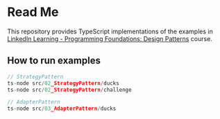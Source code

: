 # Read Me

This repository provides TypeScript implementations of the examples in [LinkedIn Learning - Programming Foundations: Design Patterns](https://www.linkedin.com/learning/programming-foundations-design-patterns-2/) course.

## How to run examples

```ts
// StrategyPattern
ts-node src/02_StrategyPattern/ducks
ts-node src/02_StrategyPattern/challenge

// AdapterPattern
ts-node src/03_AdapterPattern/ducks
```
